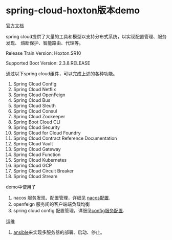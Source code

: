 
# spring-cloud-hoxton版本demo

[官方文档](https://https://docs.spring.io/spring-cloud/docs/Hoxton.SR10/reference/html/)

spring cloud提供了大量的工具和模型以支持分布式系统，以实现配置管理、服务发现、
熔断保护、智能路由、代理等。

Release Train Version: Hoxton.SR10

Supported Boot Version: 2.3.8.RELEASE

通过以下spring cloud组件，可以完成上述的各种功能。

1. Spring Cloud Config
2. Spring Cloud Netflix
3. Spring Cloud OpenFeign
4. Spring Cloud Bus
5. Spring Cloud Sleuth
6. Spring Cloud Consul
7. Spring Cloud Zookeeper
8. Spring Boot Cloud CLI
9. Spring Cloud Security
10. Spring Cloud for Cloud Foundry
11. Spring Cloud Contract Reference Documentation
12. Spring Cloud Vault
13. Spring Cloud Gateway
14. Spring Cloud Function
15. Spring Cloud Kubernetes
16. Spring Cloud GCP
17. Spring Cloud Circuit Breaker
18. Spring Cloud Stream

demo中使用了
1. nacos 服务发现、配置管理，详细见 [nacos配置](/nacos-spring-cloud-config-example/readme.md). 
2. openfeign 服务间的客户端端负载均衡
3. spring cloud config 配置管理，详细见[config服务配置](/config-server/readme.md).


运维
1. [ansible](/ansible.md)来实现多服务器的部署、启动、停止。



